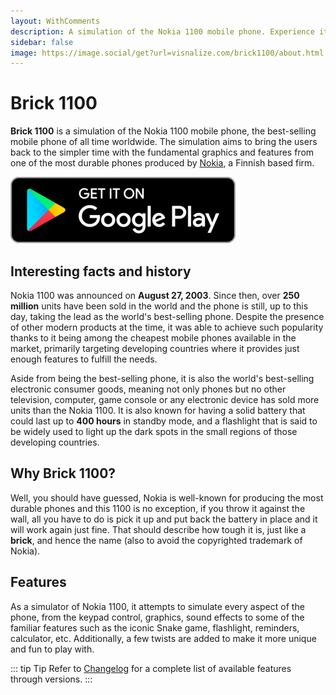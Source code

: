```yaml
---
layout: WithComments
description: A simulation of the Nokia 1100 mobile phone. Experience it on your smartphone/web browser
sidebar: false
image: https://image.social/get?url=visnalize.com/brick1100/about.html
---
```


# Brick 1100

<m-social-links />

**Brick 1100** is a simulation of the Nokia 1100 mobile phone, the best-selling mobile phone of all time worldwide. The simulation aims to bring the users back to the simpler time with the fundamental graphics and features from one of the most durable phones produced by [Nokia](https://en.wikipedia.org/wiki/Nokia), a Finnish based firm.

<div class="access">
  <a href="https://play.google.com/store/apps/details?id=com.visnalize.brick1100" target="_blank">
    <img src="/assets/access-store.png" alt="Play Store" />
  </a>
</div>

## Interesting facts and history

Nokia 1100 was announced on **August 27, 2003**. Since then, over **250 million** units have been sold in the world and the phone is still, up to this day, taking the lead as the world's best-selling phone. Despite the presence of other modern products at the time, it was able to achieve such popularity thanks to it being among the cheapest mobile phones available in the market, primarily targeting developing countries where it provides just enough features to fulfill the needs.

Aside from being the best-selling phone, it is also the world's best-selling electronic consumer goods, meaning not only phones but no other television, computer, game console or any electronic device has sold more units than the Nokia 1100. It is also known for having a solid battery that could last up to **400 hours** in standby mode, and a flashlight that is said to be widely used to light up the dark spots in the small regions of those developing countries.

## Why Brick 1100?

Well, you should have guessed, Nokia is well-known for producing the most durable phones and this 1100 is no exception, if you throw it against the wall, all you have to do is pick it up and put back the battery in place and it will work again just fine. That should describe how tough it is, just like a **brick**, and hence the name (also to avoid the copyrighted trademark of Nokia).

## Features

As a simulator of Nokia 1100, it attempts to simulate every aspect of the phone, from the keypad control, graphics, sound effects to some of the familiar features such as the iconic Snake game, flashlight, reminders, calculator, etc. Additionally, a few twists are added to make it more unique and fun to play with.

::: tip Tip
Refer to [Changelog](./changelog.md) for a complete list of available features through versions.
:::
